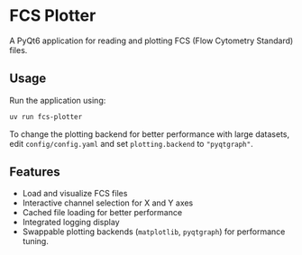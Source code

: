 # FCS Plotter

A PyQt6 application for reading and plotting FCS (Flow Cytometry Standard) files.

## Usage

Run the application using:

```bash
uv run fcs-plotter
```

To change the plotting backend for better performance with large datasets, edit `config/config.yaml` and set `plotting.backend` to `"pyqtgraph"`.

## Features

- Load and visualize FCS files
- Interactive channel selection for X and Y axes
- Cached file loading for better performance
- Integrated logging display
- Swappable plotting backends (`matplotlib`, `pyqtgraph`) for performance tuning.
